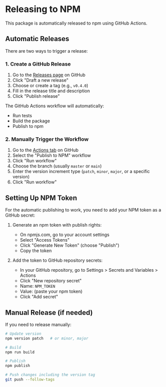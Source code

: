 # Releasing to NPM

This package is automatically released to npm using GitHub Actions.

## Automatic Releases

There are two ways to trigger a release:

### 1. Create a GitHub Release

1. Go to the [Releases page](https://github.com/codingleo/dom-to-pdf/releases) on GitHub
2. Click "Draft a new release"
3. Choose or create a tag (e.g., `v0.4.0`)
4. Fill in the release title and description
5. Click "Publish release"

The GitHub Actions workflow will automatically:
- Run tests
- Build the package
- Publish to npm

### 2. Manually Trigger the Workflow

1. Go to the [Actions tab](https://github.com/codingleo/dom-to-pdf/actions) on GitHub
2. Select the "Publish to NPM" workflow
3. Click "Run workflow"
4. Choose the branch (usually `master` or `main`)
5. Enter the version increment type (`patch`, `minor`, `major`, or a specific version)
6. Click "Run workflow"

## Setting Up NPM Token

For the automatic publishing to work, you need to add your NPM token as a GitHub secret:

1. Generate an npm token with publish rights:
   - On npmjs.com, go to your account settings
   - Select "Access Tokens"
   - Click "Generate New Token" (choose "Publish")
   - Copy the token

2. Add the token to GitHub repository secrets:
   - In your GitHub repository, go to Settings > Secrets and Variables > Actions
   - Click "New repository secret"
   - Name: `NPM_TOKEN`
   - Value: (paste your npm token)
   - Click "Add secret"

## Manual Release (if needed)

If you need to release manually:

```bash
# Update version
npm version patch   # or minor, major

# Build
npm run build

# Publish
npm publish

# Push changes including the version tag
git push --follow-tags
```